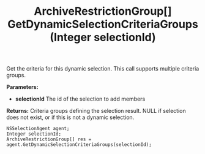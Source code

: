 ﻿---
uid: crmscript_ref_NSSelectionAgent_GetDynamicSelectionCriteriaGroups
title: ArchiveRestrictionGroup[] GetDynamicSelectionCriteriaGroups(Integer selectionId)
intellisense: NSSelectionAgent.GetDynamicSelectionCriteriaGroups
keywords: NSSelectionAgent, GetDynamicSelectionCriteriaGroups
so.topic: reference
---

Get the criteria for this dynamic selection. This call supports multiple criteria groups.

**Parameters:**
 - **selectionId** The id of the selection to add members

**Returns:** Criteria groups defining the selection result. NULL if selection does not exist, or if this is not a dynamic selection.

```crmscript
NSSelectionAgent agent;
Integer selectionId;
ArchiveRestrictionGroup[] res = agent.GetDynamicSelectionCriteriaGroups(selectionId);
```

